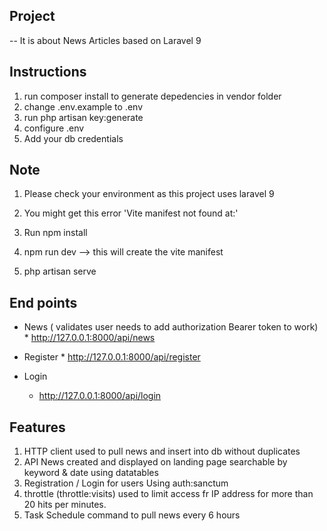 

## Project

-- It is about News Articles based on Laravel 9

## Instructions
1. run composer install to generate depedencies in vendor folder
2. change .env.example to .env
3. run php artisan key:generate
4. configure .env
5. Add your db credentials



## Note
1. Please check your environment as this project uses laravel 9 

2.  You might get this error 'Vite manifest not found at:' 
   1. Run npm install
   2. npm run dev --> this will create the vite manifest

   3. php artisan serve




## End points

   - News  ( validates user needs to add authorization Bearer token to work)
    * http://127.0.0.1:8000/api/news

   - Register
    * http://127.0.0.1:8000/api/register

   - Login
     * http://127.0.0.1:8000/api/login




## Features
1. HTTP client used to pull news and insert into db without duplicates
2. API News created and displayed on landing page searchable by keyword & date using datatables
3. Registration / Login for users Using auth:sanctum
4. throttle (throttle:visits) used to limit access fr IP address for more than 20 hits per minutes.
5. Task Schedule command to pull news every 6 hours